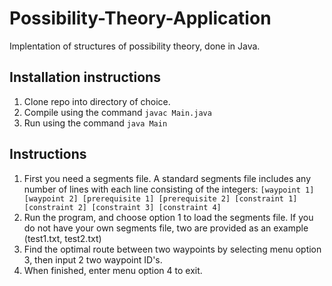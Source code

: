 # Possibility-Theory-Application
Implentation of structures of possibility theory, done in Java.



## Installation instructions
1. Clone repo into directory of choice.
2. Compile using the command ```javac Main.java```
3. Run using the command `java Main`

## Instructions
1. First you need a segments file. A standard segments file includes any number of lines with each line consisting of the integers:
```[waypoint 1] [waypoint 2] [prerequisite 1] [prerequisite 2] [constraint 1] [constraint 2] [constraint 3] [constraint 4] ```
2. Run the program, and choose option 1 to load the segments file. If you do not have your own segments file, two are provided as an example (test1.txt, test2.txt)
3. Find the optimal route between two waypoints by selecting menu option 3, then input 2 two waypoint ID's.
4. When finished, enter menu option 4 to exit.
